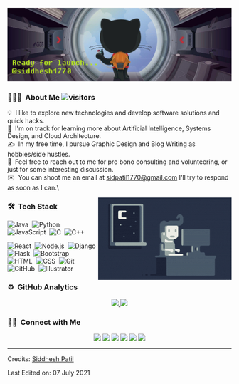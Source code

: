 ![Siddhesh Patil Banner](https://raw.githubusercontent.com/siddhesh1770/siddhesh1770/main/assets/W001%20(30).jpg)


<!-- ## 👋 &nbsp;Hey there! I'm Aditya -->

### 👨🏻‍💻 &nbsp;About Me   ![visitors](https://visitor-badge.glitch.me/badge?page_id=https://github.com/siddhesh1770)

💡 &nbsp;I like to explore new technologies and develop software solutions and quick hacks.\
🌱 &nbsp;I'm on track for learning more about Artificial Intelligence, Systems Design, and Cloud Architecture.\
✍️ &nbsp;In my free time, I pursue Graphic Design and Blog Writing as hobbies/side hustles.\
💬 &nbsp;Feel free to reach out to me for pro bono consulting and volunteering, or just for some interesting discussion.\
✉️ &nbsp;You can shoot me an email at sidpatil1770@gmail.com I'll try to respond as soon as I can.\


<img alt="Night Coding" src="https://raw.githubusercontent.com/siddhesh1770/siddhesh1770/main/assets/Night-Coding.gif" align="right"/>

### 🛠 &nbsp;Tech Stack

![Java](https://img.shields.io/badge/-Java-05122A?style=flat&logo=Java&logoColor=FFA518)&nbsp;
![Python](https://img.shields.io/badge/-Python-05122A?style=flat&logo=python)&nbsp;
![JavaScript](https://img.shields.io/badge/-JavaScript-05122A?style=flat&logo=javascript)&nbsp;
![C](https://img.shields.io/badge/-C-05122A?style=flat&logo=C&logoColor=A8B9CC)&nbsp;
![C++](https://img.shields.io/badge/-C++-05122A?style=flat&logo=C%2B%2B&logoColor=00599C)&nbsp;

![React](https://img.shields.io/badge/-React-05122A?style=flat&logo=react)&nbsp;
![Node.js](https://img.shields.io/badge/-Node.js-05122A?style=flat&logo=node.js)&nbsp;
![Django](https://img.shields.io/badge/-Django-05122A?style=flat&logo=django&logoColor=092E20)&nbsp;
![Flask](https://img.shields.io/badge/-Flask-05122A?style=flat&logo=flask)&nbsp;
![Bootstrap](https://img.shields.io/badge/-Bootstrap-05122A?style=flat&logo=bootstrap&logoColor=563D7C)\
![HTML](https://img.shields.io/badge/-HTML-05122A?style=flat&logo=HTML5)&nbsp;
![CSS](https://img.shields.io/badge/-CSS-05122A?style=flat&logo=CSS3&logoColor=1572B6)&nbsp;
![Git](https://img.shields.io/badge/-Git-05122A?style=flat&logo=git)&nbsp;
![GitHub](https://img.shields.io/badge/-GitHub-05122A?style=flat&logo=github)&nbsp;
![Illustrator](https://img.shields.io/badge/-Illustrator-05122A?style=flat&logo=adobe-illustrator)

### ⚙️ &nbsp;GitHub Analytics

<p align="center">
<a href="https://github.com/siddhesh1770">
  <img height="180em" src="https://github-readme-stats-eight-theta.vercel.app/api?username=siddhesh1770&show_icons=true&theme=algolia&include_all_commits=true&count_private=true"/>
  <img height="180em" src="https://github-readme-stats-eight-theta.vercel.app/api/top-langs/?username=siddhesh1770&layout=compact&langs_count=8&theme=algolia"/>
</a>
</p>

### 🤝🏻 &nbsp;Connect with Me

<p align="center">
<a href="https://linkedin.com/in/siddhesh1770"><img src="https://img.shields.io/badge/-Siddhesh%20Patil-0077B5?style=flat&logo=Linkedin&logoColor=white"/></a>
<a href="mailto:sidpatil1770@gmail.com"><img src="https://img.shields.io/badge/-Mail-D14836?style=flat&logo=Gmail&logoColor=white"/></a>
<a href="https://steamcommunity.com/id/siddhesh1770/"><img src="https://img.shields.io/badge/-@siddhesh1770-BD081C?style=flat&logo=Steam&logoColor=white"></a>
<a href="https://instagram.com/siddhesh1770"><img src="https://img.shields.io/badge/-@siddhesh1770-E4405F?style=flat&logo=Instagram&logoColor=white"/></a>
<a href="https://facebook.com/siddhesh1770"><img src="https://img.shields.io/badge/-@siddhesh1770-1877F2?style=flat&logo=Facebook&logoColor=white"/></a>
<a href="https://www.pinterest.ca/siddhesh1770"><img src="https://img.shields.io/badge/-@siddhesh1770-BD081C?style=flat&logo=Pinterest&logoColor=white"/></a>
</p>

-----
Credits: [Siddhesh Patil](https://github.com/siddhesh1770)

Last Edited on: 07 July 2021
